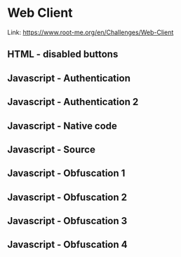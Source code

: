 # Web Client

Link: https://www.root-me.org/en/Challenges/Web-Client

## HTML - disabled buttons

## Javascript - Authentication

## Javascript - Authentication 2

## Javascript - Native code

## Javascript - Source

## Javascript - Obfuscation 1

## Javascript - Obfuscation 2

## Javascript - Obfuscation 3

## Javascript - Obfuscation 4